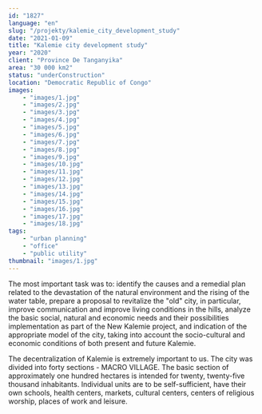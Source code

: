 ```yaml
---
id: "1827"
language: "en"
slug: "/projekty/kalemie_city_development_study"
date: "2021-01-09"
title: "Kalemie city development study"
year: "2020"
client: "Province De Tanganyika"
area: "30 000 km2"
status: "underConstruction"
location: "Democratic Republic of Congo"
images: 
    - "images/1.jpg"
    - "images/2.jpg"
    - "images/3.jpg"
    - "images/4.jpg"    
    - "images/5.jpg"    
    - "images/6.jpg"    
    - "images/7.jpg"    
    - "images/8.jpg"    
    - "images/9.jpg"    
    - "images/10.jpg"    
    - "images/11.jpg"    
    - "images/12.jpg"    
    - "images/13.jpg"    
    - "images/14.jpg"    
    - "images/15.jpg"    
    - "images/16.jpg"    
    - "images/17.jpg"    
    - "images/18.jpg"    
tags: 
    - "urban planning"
    - "office"
    - "public utility"
thumbnail: "images/1.jpg"
---
```

The most important task was to: identify the causes and a&nbsp;remedial plan related to the devastation of the natural environment and the rising of the water table, prepare a&nbsp;proposal to revitalize the "old" city, in particular, improve communication and improve living conditions in the hills, analyze the basic social, natural and economic needs and their possibilities implementation as part of the New Kalemie project, and indication of the appropriate model of the city, taking into account the socio-cultural and economic conditions of both present and future Kalemie.

The decentralization of Kalemie is extremely important to us. The city was divided into forty sections - MACRO VILLAGE. The basic section of approximately one hundred hectares is intended for twenty, twenty-five thousand inhabitants. Individual units are to be self-sufficient, have their own schools, health centers, markets, cultural centers, centers of religious worship, places of work and leisure. 
